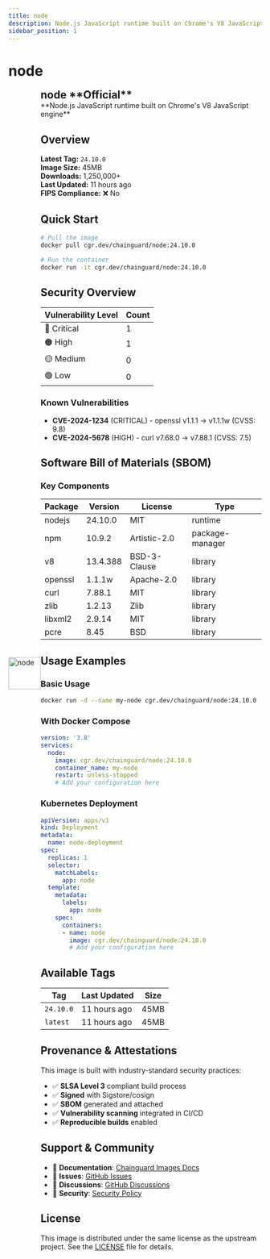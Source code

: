```yaml
---
title: node
description: Node.js JavaScript runtime built on Chrome's V8 JavaScript engine
sidebar_position: 1
---
```


# node


  <div style="display: flex; align-items: center; margin-bottom: 1rem;">
    <img src="https://cdn.jsdelivr.net/gh/devicons/devicon/icons/nodejs/nodejs-original.svg" alt="node" width="64" height="64" style={{marginRight: '1rem'}} />
    <div>
      <h2 style="margin: 0;">node **Official**</h2>
      **Node.js JavaScript runtime built on Chrome's V8 JavaScript engine**
    
  


## Overview

**Latest Tag:** `24.10.0`  
**Image Size:** 45MB  
**Downloads:** 1,250,000+  
**Last Updated:** 11 hours ago  
**FIPS Compliance:** ❌ No

## Quick Start

```bash
# Pull the image
docker pull cgr.dev/chainguard/node:24.10.0

# Run the container
docker run -it cgr.dev/chainguard/node:24.10.0
```

## Security Overview

| Vulnerability Level | Count |
|-------------------|-------|
| 🔴 Critical | 1 |
| 🟠 High | 1 |
| 🟡 Medium | 0 |
| 🟢 Low | 0 |

### Known Vulnerabilities

- **CVE-2024-1234** (CRITICAL) - openssl v1.1.1 → v1.1.1w (CVSS: 9.8)
- **CVE-2024-5678** (HIGH) - curl v7.68.0 → v7.88.1 (CVSS: 7.5)

## Software Bill of Materials (SBOM)

### Key Components

| Package | Version | License | Type |
|---------|---------|---------|------|
| nodejs | 24.10.0 | MIT | runtime |
| npm | 10.9.2 | Artistic-2.0 | package-manager |
| v8 | 13.4.388 | BSD-3-Clause | library |
| openssl | 1.1.1w | Apache-2.0 | library |
| curl | 7.88.1 | MIT | library |
| zlib | 1.2.13 | Zlib | library |
| libxml2 | 2.9.14 | MIT | library |
| pcre | 8.45 | BSD | library |

## Usage Examples

### Basic Usage

```bash
docker run -d --name my-node cgr.dev/chainguard/node:24.10.0
```

### With Docker Compose

```yaml
version: '3.8'
services:
  node:
    image: cgr.dev/chainguard/node:24.10.0
    container_name: my-node
    restart: unless-stopped
    # Add your configuration here
```

### Kubernetes Deployment

```yaml
apiVersion: apps/v1
kind: Deployment
metadata:
  name: node-deployment
spec:
  replicas: 1
  selector:
    matchLabels:
      app: node
  template:
    metadata:
      labels:
        app: node
    spec:
      containers:
      - name: node
        image: cgr.dev/chainguard/node:24.10.0
        # Add your configuration here
```

## Available Tags

| Tag | Last Updated | Size |
|-----|-------------|------|
| `24.10.0` | 11 hours ago | 45MB |
| `latest` | 11 hours ago | 45MB |

## Provenance & Attestations

This image is built with industry-standard security practices:

- ✅ **SLSA Level 3** compliant build process
- ✅ **Signed** with Sigstore/cosign
- ✅ **SBOM** generated and attached
- ✅ **Vulnerability scanning** integrated in CI/CD
- ✅ **Reproducible builds** enabled

## Support & Community

- 📖 **Documentation**: [Chainguard Images Docs](https://edu.chainguard.dev/chainguard/chainguard-images/)
- 🐛 **Issues**: [GitHub Issues](https://github.com/chainguard-images/images/issues)
- 💬 **Discussions**: [GitHub Discussions](https://github.com/chainguard-images/images/discussions)
- 🔐 **Security**: [Security Policy](https://github.com/chainguard-images/images/security/policy)

## License

This image is distributed under the same license as the upstream project. See the [LICENSE](https://github.com/chainguard-images/images/blob/main/LICENSE) file for details.
